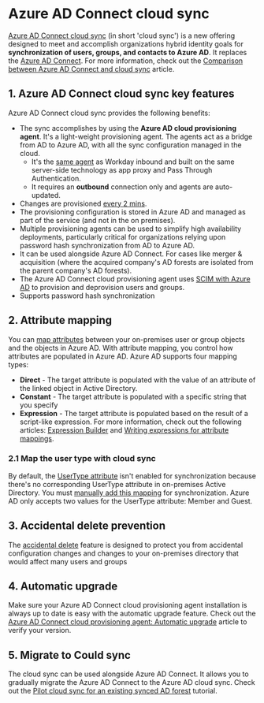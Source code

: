 # Azure AD Connect cloud sync

[Azure AD Connect cloud sync](https://docs.microsoft.com/azure/active-directory/cloud-sync/what-is-cloud-sync?toc=https%3A%2F%2Fdocs.microsoft.com%2Fen-us%2Fazure%2Factive-directory%2Fcloud-sync%2Ftoc.json&bc=https%3A%2F%2Fdocs.microsoft.com%2Fen-us%2Fazure%2Fbread%2Ftoc.json) (in short 'cloud sync') is a new offering designed to meet and accomplish organizations hybrid identity goals for **synchronization of users, groups, and contacts to Azure AD**. It replaces the [Azure AD Connect](https://docs.microsoft.com/azure/active-directory/hybrid/whatis-azure-ad-connect-v2). For more information, check out the [Comparison between Azure AD Connect and cloud sync](https://docs.microsoft.com/azure/active-directory/cloud-sync/what-is-cloud-sync?toc=https%3A%2F%2Fdocs.microsoft.com%2Fen-us%2Fazure%2Factive-directory%2Fcloud-sync%2Ftoc.json&bc=https%3A%2F%2Fdocs.microsoft.com%2Fen-us%2Fazure%2Fbread%2Ftoc.json#comparison-between-azure-ad-connect-and-cloud-sync) article.


## 1. Azure AD Connect cloud sync key features

Azure AD Connect cloud sync provides the following benefits:

- The sync accomplishes by using the **Azure AD cloud provisioning agent**. It's a light-weight provisioning agent. The agents act as a bridge from AD to Azure AD, with all the sync configuration managed in the cloud. 
  - It's the [same agent](https://docs.microsoft.com/azure/active-directory/cloud-sync/concept-how-it-works#overview-of-components) as Workday inbound and built on the same server-side technology as app proxy and Pass Through Authentication. 
  - It requires an **outbound** connection only and agents are auto-updated.
- Changes are provisioned [every 2 mins](https://docs.microsoft.com/azure/active-directory/cloud-sync/concept-how-it-works#overview-of-components).
- The provisioning configuration is stored in Azure AD and managed as part of the service (and not in the on premises).
- Multiple provisioning agents can be used to simplify high availability deployments, particularly critical for organizations relying upon password hash synchronization from AD to Azure AD.
- It can be used alongside Azure AD Connect. For cases like merger & acquisition (where the acquired company's AD forests are isolated from the parent company's AD forests).
- The Azure AD Connect cloud provisioning agent uses [SCIM with Azure AD](https://docs.microsoft.com/azure/active-directory/cloud-sync/concept-how-it-works) to provision and deprovision users and groups.
- Supports password hash synchronization

## 2. Attribute mapping

You can [map attributes](https://docs.microsoft.com/azure/active-directory/cloud-sync/how-to-attribute-mapping) between your on-premises user or group objects and the objects in Azure AD. With attribute mapping, you control how attributes are populated in Azure AD. Azure AD supports four mapping types: 

- **Direct** - The target attribute is populated with the value of an attribute of the linked object in Active Directory.
- **Constant** - The target attribute is populated with a specific string that you specify
- **Expression** - The target attribute is populated based on the result of a script-like expression. For more information, check out the following articles: [Expression Builder](https://docs.microsoft.com/azure/active-directory/cloud-sync/how-to-expression-builder) and [Writing expressions for attribute mappings](https://docs.microsoft.com/azure/active-directory/cloud-sync/reference-expressions).

### 2.1 Map the user type with cloud sync

By default, the [UserType attribute](https://docs.microsoft.com/azure/active-directory/external-identities/user-properties) isn't enabled for synchronization because there's no corresponding UserType attribute in on-premises Active Directory. You must [manually add this mapping](https://docs.microsoft.com/azure/active-directory/cloud-sync/how-to-map-usertype) for synchronization. Azure AD only accepts two values for the UserType attribute: Member and Guest. 

## 3. Accidental delete prevention

The [accidental delete](https://docs.microsoft.com/azure/active-directory/cloud-sync/how-to-accidental-deletes) feature is designed to protect you from accidental configuration changes and changes to your on-premises directory that would affect many users and groups

## 4. Automatic upgrade

Make sure your Azure AD Connect cloud provisioning agent installation is always up to date is easy with the automatic upgrade feature. Check out the [Azure AD Connect cloud provisioning agent: Automatic upgrade](https://docs.microsoft.com/azure/active-directory/cloud-sync/how-to-automatic-upgrade) article to verify your version.

## 5. Migrate to Could sync

The cloud sync can be used alongside Azure AD Connect. It allows you to gradually migrate the Azure AD Connect to the Azure AD cloud sync. Check out the [Pilot cloud sync for an existing synced AD forest](https://docs.microsoft.com/azure/active-directory/cloud-sync/tutorial-pilot-aadc-aadccp) tutorial. 